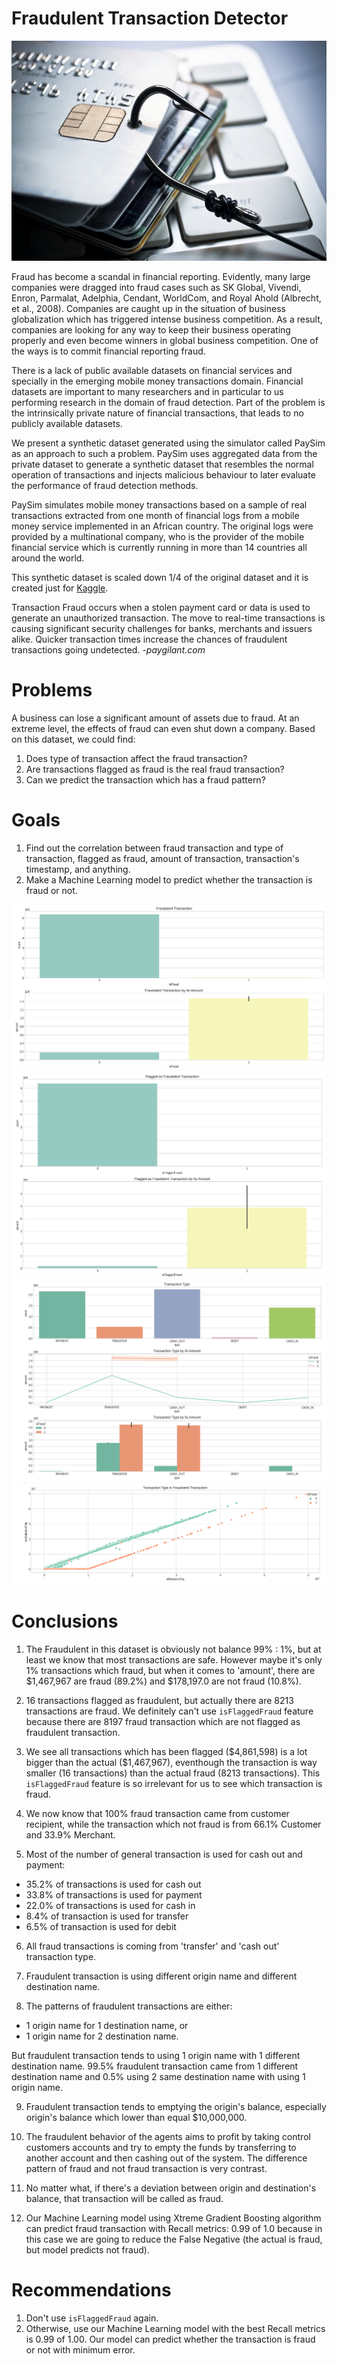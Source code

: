 # Fraudulent Transaction Detector

![a](https://github.com/brdx88/fraudulent-transaction-detector/blob/main/transactionfraud.jpeg)

Fraud has become a scandal in financial reporting. Evidently, many large companies
were dragged into fraud cases such as SK Global, Vivendi, Enron, Parmalat, Adelphia, Cendant,
WorldCom, and Royal Ahold (Albrecht, et al., 2008). Companies are caught up in the situation of
business globalization which has triggered intense business competition. As a result, companies
are looking for any way to keep their business operating properly and even become winners in
global business competition. One of the ways is to commit financial reporting fraud.

There is a lack of public available datasets on financial services and specially in the emerging mobile money transactions domain. Financial datasets are important to many researchers and in particular to us performing research in the domain of fraud detection. Part of the problem is the intrinsically private nature of financial transactions, that leads to no publicly available datasets.

We present a synthetic dataset generated using the simulator called PaySim as an approach to such a problem. PaySim uses aggregated data from the private dataset to generate a synthetic dataset that resembles the normal operation of transactions and injects malicious behaviour to later evaluate the performance of fraud detection methods.

PaySim simulates mobile money transactions based on a sample of real transactions extracted from one month of financial logs from a mobile money service implemented in an African country. The original logs were provided by a multinational company, who is the provider of the mobile financial service which is currently running in more than 14 countries all around the world.

This synthetic dataset is scaled down 1/4 of the original dataset and it is created just for [Kaggle](https://www.kaggle.com/ntnu-testimon/paysim1).

Transaction Fraud occurs when a stolen payment card or data is used to generate an unauthorized transaction. The move to real-time transactions is causing significant security challenges for banks, merchants and issuers alike. Quicker transaction times increase the chances of fraudulent transactions going undetected. -*paygilant.com*

# Problems
A business can lose a significant amount of assets due to fraud. At an extreme level, the effects of fraud can even shut down a company. Based on this dataset, we could find:
1. Does type of transaction affect the fraud transaction? 
2. Are transactions flagged as fraud is the real fraud transaction? 
3. Can we predict the transaction which has a fraud pattern?

# Goals
1. Find out the correlation between fraud transaction and type of transaction, flagged as fraud, amount of transaction, transaction's timestamp, and anything.
2. Make a Machine Learning model to predict whether the transaction is fraud or not.




![a](https://github.com/brdx88/fraudulent-transaction-detector/blob/main/1.png)
![b](https://github.com/brdx88/fraudulent-transaction-detector/blob/main/2.png)
![c](https://github.com/brdx88/fraudulent-transaction-detector/blob/main/3.png)
![d](https://github.com/brdx88/fraudulent-transaction-detector/blob/main/4.png)



# Conclusions
1. The Fraudulent in this dataset is obviously not balance 99% : 1%, but at least we know that most transactions are safe. However maybe it's only 1% transactions which fraud, but when it comes to 'amount', there are \$1,467,967 are fraud (89.2%) and \$178,197.0 are not fraud (10.8%).

2. 16 transactions flagged as fraudulent, but actually there are 8213 transactions are fraud. We definitely can't use `isFlaggedFraud` feature because there are 8197 fraud transaction which are not flagged as fraudulent transaction. 

3. We see all transactions which has been flagged (\$4,861,598) is a lot bigger than the actual (\$1,467,967), eventhough the transaction is way smaller (16 transactions) than the actual fraud (8213 transactions).
This `isFlaggedFraud` feature is so irrelevant for us to see which transaction is fraud.

4. We now know that 100% fraud transaction came from customer recipient, while the transaction which not fraud is from 66.1% Customer and 33.9% Merchant.

5. Most of the number of general transaction is used for cash out and payment:
  - 35.2% of transactions is used for cash out
  - 33.8% of transactions is used for payment
  - 22.0% of transactions is used for cash in
  -  8.4% of transaction is used for transfer
  -  6.5% of transaction is used for debit

6. All fraud transactions is coming from 'transfer' and 'cash out' transaction type.

7. Fraudulent transaction is using different origin name and different destination name.

8. The patterns of fraudulent transactions are either:
  - 1 origin name for 1 destination name, or
  - 1 origin name for 2 destination name.

  But fraudulent transaction tends to using 1 origin name with 1 different destination name. 99.5% fraudulent transaction came from 1 different destination name and 0.5% using 2 same destination name with using 1 origin name.

9. Fraudulent transaction tends to emptying the origin's balance, especially origin's balance which lower than equal \$10,000,000. 

10. The fraudulent behavior of the agents aims to profit by taking control customers accounts and try to empty the funds by transferring to another account and then cashing out of the system. The difference pattern of fraud and not fraud transaction is very contrast.

11. No matter what, if there's a deviation between origin and destination's balance, that transaction will be called as fraud.

12. Our Machine Learning model using Xtreme Gradient Boosting algorithm can predict fraud transaction with Recall metrics: 0.99 of 1.0 because in this case we are going to reduce the False Negative (the actual is fraud, but model predicts not fraud).

# Recommendations
1. Don't use `isFlaggedFraud` again.
2. Otherwise, use our Machine Learning model with the best Recall metrics is 0.99 of 1.00. Our model can predict whether the transaction is fraud or not with minimum error.

